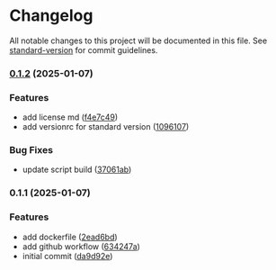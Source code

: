 # Changelog

All notable changes to this project will be documented in this file. See [standard-version](https://github.com/conventional-changelog/standard-version) for commit guidelines.

### [0.1.2](https://github.com/gariftech/goarif-profile/compare/v0.1.1...v0.1.2) (2025-01-07)


### Features

* add license md ([f4e7c49](https://github.com/gariftech/goarif-profile/commit/f4e7c49534579392b5c591d18ddeb22aa15b7102))
* add versionrc for standard version ([1096107](https://github.com/gariftech/goarif-profile/commit/10961079bc7722fd78e5fbf88badad030a22683d))


### Bug Fixes

* update script build ([37061ab](https://github.com/gariftech/goarif-profile/commit/37061ab2c1cab7e37bea4731989760b24313c4c7))

### 0.1.1 (2025-01-07)


### Features

* add dockerfile ([2ead6bd](https://github-goarif/gariftech/goarif-profile/commit/2ead6bd96b1111db778660dc8d94405091936ec6))
* add github workflow ([634247a](https://github-goarif/gariftech/goarif-profile/commit/634247abcad48dca7f83ea657672ce283587449e))
* initial commit ([da9d92e](https://github-goarif/gariftech/goarif-profile/commit/da9d92e84d2d1154875cc67d6e0f45cc12615be0))
